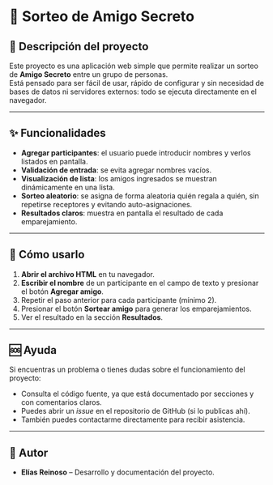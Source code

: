 # 🎁 Sorteo de Amigo Secreto

## 📌 Descripción del proyecto
Este proyecto es una aplicación web simple que permite realizar un sorteo de **Amigo Secreto** entre un grupo de personas.  
Está pensado para ser fácil de usar, rápido de configurar y sin necesidad de bases de datos ni servidores externos: todo se ejecuta directamente en el navegador.

---

## ✨ Funcionalidades
- **Agregar participantes**: el usuario puede introducir nombres y verlos listados en pantalla.  
- **Validación de entrada**: se evita agregar nombres vacíos.  
- **Visualización de lista**: los amigos ingresados se muestran dinámicamente en una lista.  
- **Sorteo aleatorio**: se asigna de forma aleatoria quién regala a quién, sin repetirse receptores y evitando auto-asignaciones.  
- **Resultados claros**: muestra en pantalla el resultado de cada emparejamiento.  

---

## 🚀 Cómo usarlo
1. **Abrir el archivo HTML** en tu navegador.  
2. **Escribir el nombre** de un participante en el campo de texto y presionar el botón **Agregar amigo**.  
3. Repetir el paso anterior para cada participante (mínimo 2).  
4. Presionar el botón **Sortear amigo** para generar los emparejamientos.  
5. Ver el resultado en la sección **Resultados**.

---

## 🆘 Ayuda
Si encuentras un problema o tienes dudas sobre el funcionamiento del proyecto:  
- Consulta el código fuente, ya que está documentado por secciones y con comentarios claros.  
- Puedes abrir un *issue* en el repositorio de GitHub (si lo publicas ahí).  
- También puedes contactarme directamente para recibir asistencia.  

---

## 👥 Autor
- **Elías Reinoso** – Desarrollo y documentación del proyecto.
